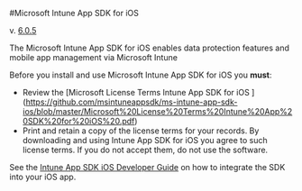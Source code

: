 #Microsoft Intune App SDK for iOS 

v. [6.0.5](https://github.com/msintuneappsdk/ms-intune-app-sdk-ios/releases)

The Microsoft Intune App SDK for iOS enables data protection features and mobile app management via Microsoft Intune 

Before you install and use Microsoft Intune App SDK for iOS you **must**:
* Review the [Microsoft License Terms Intune App SDK for iOS ] (https://github.com/msintuneappsdk/ms-intune-app-sdk-ios/blob/master/Microsoft%20License%20Terms%20Intune%20App%20SDK%20for%20iOS%20.pdf)
* Print and retain a copy of the license terms for your records.
By downloading and using Intune App SDK for iOS you agree to such license terms.  If you do not accept them, do not use the software.

See the [Intune App SDK iOS Developer Guide](https://docs.microsoft.com/en-us/intune/develop/intune-app-sdk-ios) on how to integrate the SDK into your iOS app.


